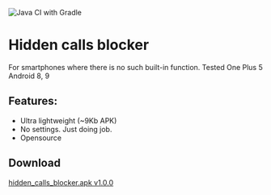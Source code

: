 ![Java CI with Gradle](https://github.com/rustamspl/hidden_calls_blocker/workflows/Java%20CI%20with%20Gradle/badge.svg)


# Hidden calls blocker

For smartphones where there is no such built-in function.
Tested One Plus 5 Android 8, 9

## Features:

* Ultra lightweight (~9Kb APK)
* No settings. Just doing job.
* Opensource

## Download

[hidden_calls_blocker.apk v1.0.0](https://github.com/rustamspl/hidden_calls_blocker/releases/download/1.0.0/hidden_calls_blocker.apk) 
